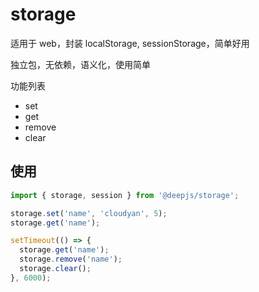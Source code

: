 # storage

适用于 web，封装 localStorage, sessionStorage，简单好用

独立包，无依赖，语义化，使用简单

功能列表

- set
- get
- remove
- clear

## 使用

```js
import { storage, session } from '@deepjs/storage';

storage.set('name', 'cloudyan', 5);
storage.get('name');

setTimeout(() => {
  storage.get('name');
  storage.remove('name');
  storage.clear();
}, 6000);
```

